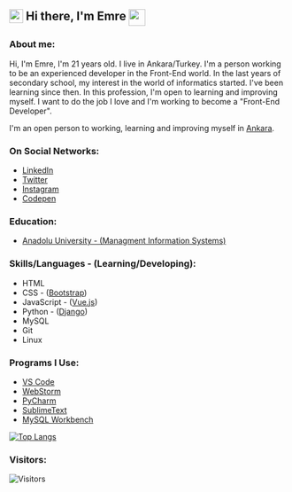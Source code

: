 ## <img align="top" width="25px" src="https://raw.githubusercontent.com/emr3rden/emr3rden/master/userlane.svg"/> Hi there, I'm Emre <img align="top" width="30px" src="https://raw.githubusercontent.com/emr3rden/emr3rden/master/userlane.svg"/>

### About me:

Hi, I'm Emre, I'm 21 years old. I live in Ankara/Turkey. I'm a person working to be an experienced developer in the Front-End world. In the last years of secondary school, my interest in the world of informatics started. I've been learning since then. In this profession, I'm open to learning and improving myself. I want to do the job I love and I'm working to become a "Front-End Developer".

I'm an open person to working, learning and improving myself in [Ankara](https://goo.gl/maps/cadu4sCBbzi4B6F98).

### On Social Networks:
- [LinkedIn](https://www.linkedin.com/in/emr3rden/)
- [Twitter](https://www.twitter.com/emr3rden)
- [Instagram](https://www.instagram.com/emr3rden)
- [Codepen](https://www.codepen.io/emr3rden)

### Education:
- [Anadolu University - (Managment Information Systems)](https://www.anadolu.edu.tr/en)

### Skills/Languages - (Learning/Developing):
- HTML
- CSS - ([Bootstrap](https://getbootstrap.com/))
- JavaScript - ([Vue.js](https://vuejs.org/))
- Python - ([Django](https://www.djangoproject.com/))
- MySQL
- Git
- Linux

### Programs I Use:
- [VS Code](https://code.visualstudio.com/)
- [WebStorm](https://www.jetbrains.com/webstorm/)
- [PyCharm](https://www.jetbrains.com/pycharm/)
- [SublimeText](https://www.sublimetext.com/)
- [MySQL Workbench](https://www.mysql.com/products/workbench/)

[![Top Langs](https://github-readme-stats.vercel.app/api/top-langs/?username=emr3rden&layout=compact&theme=dark&title_color=#ffffff&text_color=#ffffff)](https://github.com/emr3rden)

### Visitors:
![Visitors](https://img.shields.io/badge/dynamic/json?color=informational&label=visitor%20count&query=value&url=https%3A%2F%2Fapi.countapi.xyz%2Fhit%2Femr3rden.emr3rden%2Freadme)
